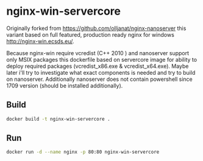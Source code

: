 # nginx-win-servercore

Originally forked from https://github.com/olljanat/nginx-nanoserver this variant based on full featured, production ready nginx for windows http://nginx-win.ecsds.eu/.

Because nginx-win require vcredist (C++ 2010 ) and nanoserver support only MSIX packages this dockerfile based on servercore image for ability to deploy required packages (vcredist_x86.exe & vcredist_x64.exe). Maybe later i'll try to investigate what exact components is needed and try to build on nanoserver. Additionally nanoserver does not contain powershell since 1709 version (should be installed additionally).


## Build
```bash
docker build -t nginx-win-servercore .
```

## Run
```bash
docker run -d --name nginx -p 80:80 nginx-win-servercore
```
